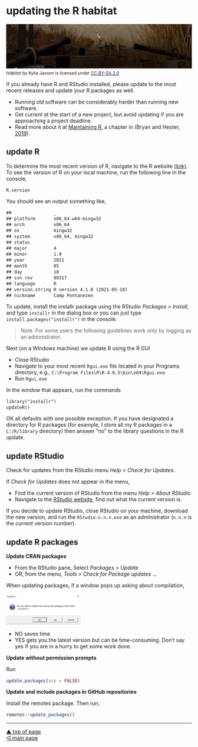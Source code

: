 updating the R habitat
================

![](../resources/p003-header.jpg) <small> <br> <i>Habitat</i> by Kylie
Jaxxon is licensed under
<a href="https://creativecommons.org/licenses/by-sa/2.0/legalcode">CC
BY-SA 2.0</a> <br> </small>

If you already have R and RStudio installed, please update to the most
recent releases and update your R packages as well.

-   Running old software can be considerably harder than running new
    software.
-   Get current at the start of a new project, but avoid updating if you
    are approaching a project deadline.
-   Read more about it at
    <a href="https://whattheyforgot.org/maintaining-r.html" target="_blank">Maintaining R</a>,
    a chapter in (Bryan and Hester, [2019](#ref-Bryan+Hester:2019)).

## update R

To determine the most recent version of R, navigate to the R website
[(link)](https://www.r-project.org). To see the version of R on your
local machine, run the following line in the console,

``` r
R.version
```

You should see an output something like,

    ##                _                           
    ## platform       x86_64-w64-mingw32          
    ## arch           x86_64                      
    ## os             mingw32                     
    ## system         x86_64, mingw32             
    ## status                                     
    ## major          4                           
    ## minor          1.0                         
    ## year           2021                        
    ## month          05                          
    ## day            18                          
    ## svn rev        80317                       
    ## language       R                           
    ## version.string R version 4.1.0 (2021-05-18)
    ## nickname       Camp Pontanezen

To update, install the installr package using the RStudio *Packages &gt;
Install*, and type `installr` in the dialog box or you can just type
`install.packages("installr")` in the console.

> Note. For some users the following guidelines work only by logging as
> an administrator.

Next (on a Windows machine) we update R using the R GUI

-   Close RStudio
-   Navigate to your most recent `Rgui.exe` file located in your
    Programs directory, e.g.,
    `C:\Program Files\R\R-4.0.5\bin\x64\Rgui.exe`  
-   Run `Rgui.exe`

In the window that appears, run the commands

    library("installr")
    updateR()

OK all defaults with one possible exception. If you have designated a
directory for R packages (for example, I store all my R packages in a
`C:/R/library` directory) then answer “no” to the library questions in
the R update.

## update RStudio

Check for updates from the RStudio menu *Help &gt; Check for Updates*.

If *Check for Updates* does not appear in the menu,

-   Find the current version of RStudio from the menu *Help &gt; About
    RStudio*  
-   Navigate to the
    <a href="https://www.rstudio.com/products/rstudio/#Desktop" target="_blank">RStudio website</a>,
    find out what the current version is.

If you decide to update RStudio, close RStudio on your machine, download
the new version, and run the `RStudio-n.n.n.exe` as an administrator
(`n.n.n` is the current version number).

## update R packages

**Update CRAN packages**

-   From the RStudio pane, Select *Packages &gt; Update*
-   OR, from the menu, *Tools &gt; Check for Package updates …*

When updating packages, if a window pops up asking about compilation,

<img src="../resources/cm904-01.png" width="40%" />

-   NO saves time
-   YES gets you the latest version but can be time-consuming. Don’t say
    yes if you are in a hurry to get some work done.

**Update without permission prompts**

Run

``` r
update.packages(ask = FALSE)
```

**Update and include packages in GitHub repositories**

Install the remotes package. Then run,

``` r
remotes::update_packages()
```

------------------------------------------------------------------------

<a href="#top">▲ top of page</a>  
[◁ main page](../README.md)

